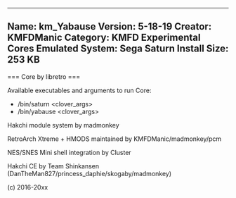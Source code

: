 -----------------------
Name: km_Yabause
Version: 5-18-19
Creator: KMFDManic
Category: KMFD Experimental Cores
Emulated System: Sega Saturn
Install Size: 253 KB
-----------------------
=== Core by libretro ===

Available executables and arguments to run Core:
- /bin/saturn <rom> <clover_args>
- /bin/yabause <rom> <clover_args>

Hakchi module system by madmonkey

RetroArch Xtreme + HMODS maintained by KMFDManic/madmonkey/pcm

NES/SNES Mini shell integration by Cluster

Hakchi CE by Team Shinkansen (DanTheMan827/princess_daphie/skogaby/madmonkey)

(c) 2016-20xx
